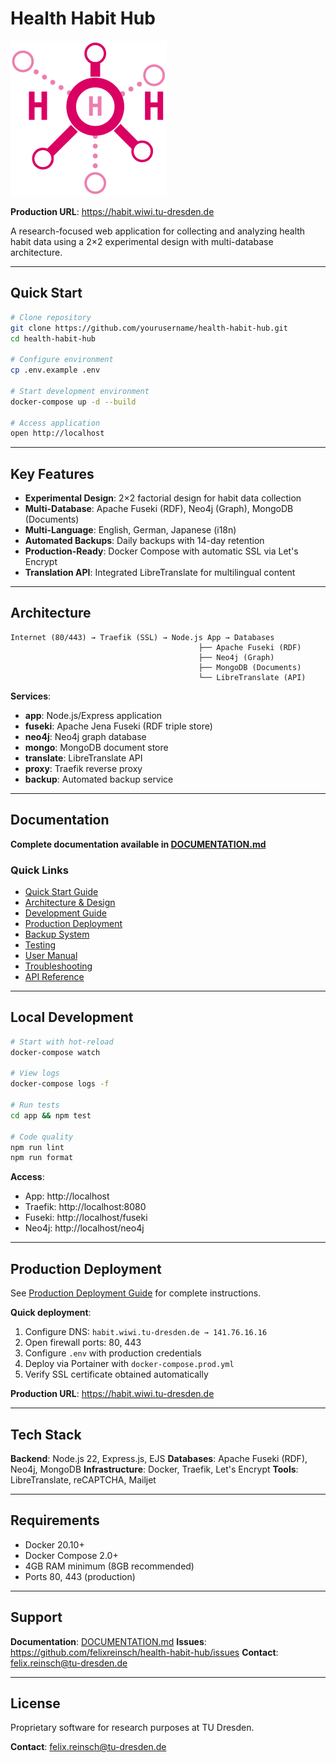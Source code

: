 # Health Habit Hub

<img src="./app/public/pics/h3-logo.png" width="250" alt="Health Habit Hub Logo"/>

**Production URL**: https://habit.wiwi.tu-dresden.de

A research-focused web application for collecting and analyzing health habit data using a 2×2 experimental design with multi-database architecture.

---

## Quick Start

```bash
# Clone repository
git clone https://github.com/yourusername/health-habit-hub.git
cd health-habit-hub

# Configure environment
cp .env.example .env

# Start development environment
docker-compose up -d --build

# Access application
open http://localhost
```

---

## Key Features

- **Experimental Design**: 2×2 factorial design for habit data collection
- **Multi-Database**: Apache Fuseki (RDF), Neo4j (Graph), MongoDB (Documents)
- **Multi-Language**: English, German, Japanese (i18n)
- **Automated Backups**: Daily backups with 14-day retention
- **Production-Ready**: Docker Compose with automatic SSL via Let's Encrypt
- **Translation API**: Integrated LibreTranslate for multilingual content

---

## Architecture

```
Internet (80/443) → Traefik (SSL) → Node.js App → Databases
                                          ├── Apache Fuseki (RDF)
                                          ├── Neo4j (Graph)
                                          ├── MongoDB (Documents)
                                          └── LibreTranslate (API)
```

**Services**:
- **app**: Node.js/Express application
- **fuseki**: Apache Jena Fuseki (RDF triple store)
- **neo4j**: Neo4j graph database
- **mongo**: MongoDB document store
- **translate**: LibreTranslate API
- **proxy**: Traefik reverse proxy
- **backup**: Automated backup service

---

## Documentation

**Complete documentation available in [DOCUMENTATION.md](DOCUMENTATION.md)**

### Quick Links

- [Quick Start Guide](DOCUMENTATION.md#quick-start)
- [Architecture & Design](DOCUMENTATION.md#architecture--design)
- [Development Guide](DOCUMENTATION.md#development-guide)
- [Production Deployment](DOCUMENTATION.md#production-deployment)
- [Backup System](DOCUMENTATION.md#backup-system)
- [Testing](DOCUMENTATION.md#testing)
- [User Manual](DOCUMENTATION.md#user-manual)
- [Troubleshooting](DOCUMENTATION.md#troubleshooting)
- [API Reference](DOCUMENTATION.md#api-reference)

---

## Local Development

```bash
# Start with hot-reload
docker-compose watch

# View logs
docker-compose logs -f

# Run tests
cd app && npm test

# Code quality
npm run lint
npm run format
```

**Access**:
- App: http://localhost
- Traefik: http://localhost:8080
- Fuseki: http://localhost/fuseki
- Neo4j: http://localhost/neo4j

---

## Production Deployment

See [Production Deployment Guide](DOCUMENTATION.md#production-deployment) for complete instructions.

**Quick deployment**:
1. Configure DNS: `habit.wiwi.tu-dresden.de → 141.76.16.16`
2. Open firewall ports: 80, 443
3. Configure `.env` with production credentials
4. Deploy via Portainer with `docker-compose.prod.yml`
5. Verify SSL certificate obtained automatically

**Production URL**: https://habit.wiwi.tu-dresden.de

---

## Tech Stack

**Backend**: Node.js 22, Express.js, EJS
**Databases**: Apache Fuseki (RDF), Neo4j, MongoDB
**Infrastructure**: Docker, Traefik, Let's Encrypt
**Tools**: LibreTranslate, reCAPTCHA, Mailjet

---

## Requirements

- Docker 20.10+
- Docker Compose 2.0+
- 4GB RAM minimum (8GB recommended)
- Ports 80, 443 (production)

---

## Support

**Documentation**: [DOCUMENTATION.md](DOCUMENTATION.md)
**Issues**: https://github.com/felixreinsch/health-habit-hub/issues
**Contact**: felix.reinsch@tu-dresden.de

---

## License

Proprietary software for research purposes at TU Dresden.

**Contact**: felix.reinsch@tu-dresden.de
